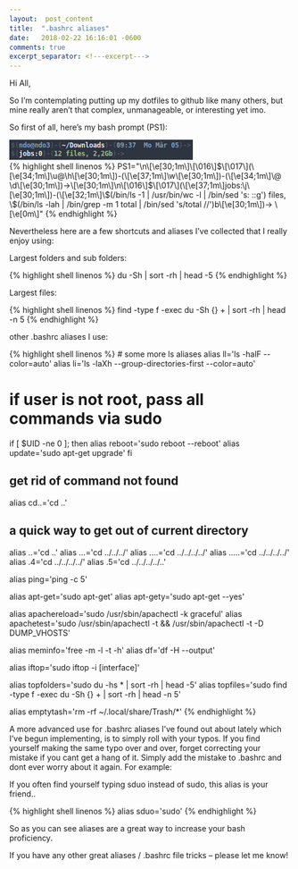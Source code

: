 ```yaml
---
layout:  post_content
title:  ".bashrc aliases"
date:   2018-02-22 16:16:01 -0600
comments: true
excerpt_separator: <!---excerpt--->
---
```



Hi All,

So I’m contemplating putting up my dotfiles to github like many others, but mine really aren’t that complex, unmanageable, or interesting yet imo.
<!---excerpt--->
So first of all, here’s my bash prompt (PS1):

<img src="../assets/img/bashprompt1.png" class="imgshadow">

<div class="codeblok">{% highlight shell linenos %}
PS1="\n\[\e[30;1m\]\[\016\]$\[\017\](\[\e[34;1m\]\u@\h\[\e[30;1m\])-(\[\e[37;1m\]\w\[\e[30;1m\])-(\[\e[34;1m\]\@ \d\[\e[30;1m\])->\[\e[30;1m\]\n\[\016\]$\[\017\](\[\e[37;1m\]jobs:\j\[\e[30;1m\])-(\[\e[32;1m\]\$(/bin/ls -1 | /usr/bin/wc -l | /bin/sed 's: ::g') files, \$(/bin/ls -lah | /bin/grep -m 1 total | /bin/sed 's/total //')b\[\e[30;1m\])-> \[\e[0m\]"
{% endhighlight %}</div>

Nevertheless here are a few shortcuts and aliases I’ve collected that I really enjoy using:

Largest folders and sub folders:

<div class="codeblok">{% highlight shell linenos %}
du -Sh | sort -rh | head -5
{% endhighlight %}</div>

Largest files:

<div class="codeblok">{% highlight shell linenos %}
find -type f -exec du -Sh {} + | sort -rh | head -n 5
{% endhighlight %}</div>

other .bashrc aliases I use:

<div class="codeblok">{% highlight shell linenos %}
# some more ls aliases
alias ll='ls -halF --color=auto'
alias li='ls -laXh --group-directories-first --color=auto'

# if user is not root, pass all commands via sudo #
if [ $UID -ne 0 ]; then
alias reboot='sudo reboot --reboot'
alias update='sudo apt-get upgrade'
fi

## get rid of command not found ##
alias cd..='cd ..'

## a quick way to get out of current directory ##
alias ..='cd ..'
alias ...='cd ../../../'
alias ....='cd ../../../../'
alias .....='cd ../../../../'
alias .4='cd ../../../../'
alias .5='cd ../../../../..'

alias ping='ping -c 5'

alias apt-get='sudo apt-get'
alias apt-gety='sudo apt-get --yes'

alias apachereload='sudo /usr/sbin/apachectl -k graceful'
alias apachetest='sudo /usr/sbin/apachectl -t && /usr/sbin/apachectl -t -D DUMP_VHOSTS'

alias meminfo='free -m -l -t -h'
alias df='df -H --output'

alias iftop='sudo iftop -i [interface]'

alias topfolders='sudo du -hs * | sort -rh | head -5'
alias topfiles='sudo find -type f -exec du -Sh {} + | sort -rh | head -n 5'

alias emptytash='rm -rf ~/.local/share/Trash/*'
{% endhighlight %}</div>

A more advanced use for .bashrc aliases I’ve found out about lately which I’ve begun implementing, is to simply roll with your typos. If you find yourself making the same typo over and over, forget correcting your mistake if you cant get a hang of it. Simply add the mistake to .bashrc and dont ever worry about it again. For example:

If you often find yourself typing sduo instead of sudo, this alias is your friend..

<div class="codeblok">{% highlight shell linenos %}
alias sduo='sudo'
{% endhighlight %}</div>

So as you can see aliases are a great way to increase your bash proficiency.

If you have any other great aliases / .bashrc file tricks – please let me know!
